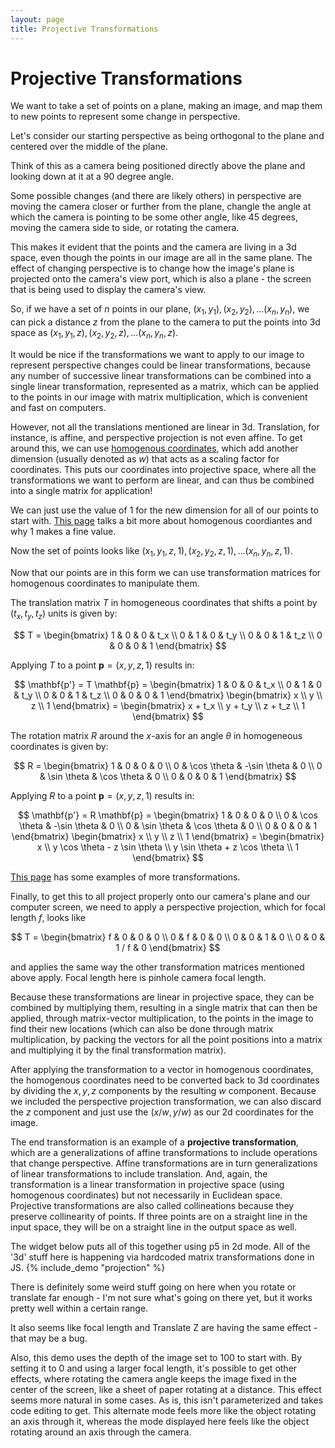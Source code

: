```yaml
---
layout: page
title: Projective Transformations
---
```


# Projective Transformations

We want to take a set of points on a plane, making an image, and map them to new points to represent some change in perspective.

Let's consider our starting perspective as being orthogonal to the plane and centered over the middle of the plane.

Think of this as a camera being positioned directly above the plane and looking down at it at a 90 degree angle.

Some possible changes (and there are likely others) in perspective are moving the camera closer or further from the plane, changle the angle at which
the camera is pointing to be some other angle, like 45 degrees, moving the camera side to side, or rotating the camera.

This makes it evident that the points and the camera are living in a 3d space, even though the points in our image are all in
the same plane. The effect of changing perspective is to change how the image's plane is projected onto the camera's view port, which
is also a plane - the screen that is being used to display the camera's view.

So, if we have a set of $n$ points in our plane, ${(x_1, y_1), (x_2, y_2), \dots (x_n, y_n)}$, we can pick a distance $z$ from the plane
to the camera to put the points into 3d space as ${(x_1, y_1, z), (x_2, y_2, z), \dots (x_n, y_n, z)}.$ 

It would be nice if the transformations we want to apply to our image to represent perspective changes could be
linear transformations, because any number of successive linear transformations can be combined into a single linear transformation, represented as
a matrix, which can be applied to the points in our image with matrix multiplication, which is convenient and fast on computers.

However, not all the translations mentioned are linear in 3d. Translation, for instance, is affine, and perspective projection is not even
affine. To get around this, we can use [homogenous coordinates](https://en.wikipedia.org/wiki/Homogeneous_coordinates), which add another dimension
(usually denoted as $w$) that acts as a scaling factor for coordinates. This puts our coordinates into projective space, where all the transformations we want to perform are linear, and can thus be combined into a single matrix for application!

We can just use the value of 1 for the new dimension for all of our points to start with. [This page](https://www.tomdalling.com/blog/modern-opengl/explaining-homogenous-coordinates-and-projective-geometry/) talks a bit more about homogenous coordiantes and why 1 makes a fine value.

Now the set of points looks like ${(x_1, y_1, z, 1), (x_2, y_2, z, 1), \dots (x_n, y_n, z, 1)}.$

Now that our points are in this form we can use transformation matrices for homogenous coordinates to manipulate them.

The translation matrix $T$ in homogeneous coordinates that shifts a point by $(t_x, t_y, t_z)$ units is given by:

$$
T = \begin{bmatrix}
1 & 0 & 0 & t_x \\
0 & 1 & 0 & t_y \\
0 & 0 & 1 & t_z \\
0 & 0 & 0 & 1
\end{bmatrix}
$$

Applying $T$ to a point $\mathbf{p} = (x, y, z, 1)$ results in:

$$
\mathbf{p'} = T \mathbf{p} = \begin{bmatrix}
1 & 0 & 0 & t_x \\
0 & 1 & 0 & t_y \\
0 & 0 & 1 & t_z \\
0 & 0 & 0 & 1
\end{bmatrix} \begin{bmatrix}
x \\
y \\
z \\
1
\end{bmatrix} = \begin{bmatrix}
x + t_x \\
y + t_y \\
z + t_z \\
1
\end{bmatrix}
$$

The rotation matrix $R$ around the $x$-axis for an angle $\theta$ in homogeneous coordinates is given by:

$$
R = \begin{bmatrix}
1 & 0 & 0 & 0 \\
0 & \cos \theta & -\sin \theta & 0 \\
0 & \sin \theta & \cos \theta & 0 \\
0 & 0 & 0 & 1
\end{bmatrix}
$$

Applying $R$ to a point $\mathbf{p} = (x, y, z, 1)$ results in:

$$
\mathbf{p'} = R \mathbf{p} = \begin{bmatrix}
1 & 0 & 0 & 0 \\
0 & \cos \theta & -\sin \theta & 0 \\
0 & \sin \theta & \cos \theta & 0 \\
0 & 0 & 0 & 1
\end{bmatrix} \begin{bmatrix}
x \\
y \\
z \\
1
\end{bmatrix} = \begin{bmatrix}
x \\
y \cos \theta - z \sin \theta \\
y \sin \theta + z \cos \theta \\
1
\end{bmatrix}
$$

[This page](https://www.brainvoyager.com/bv/doc/UsersGuide/CoordsAndTransforms/SpatialTransformationMatrices.html) has some examples of more transformations.

Finally, to get this to all project properly onto our camera's plane and our computer screen, we need to apply a perspective projection, which for focal length $f$, looks like

$$
T = \begin{bmatrix}
f & 0 & 0 & 0 \\
0 & f & 0 & 0 \\
0 & 0 & 1 & 0 \\
0 & 0 & 1 / f & 0
\end{bmatrix}
$$

and applies the same way the other transformation matrices mentioned above apply. Focal length here is pinhole camera focal length.

Because these transformations are linear in projective space, they can be combined by multiplying them, resulting in a single matrix that can then be applied, through matrix-vector multiplication, to the points in the image to find their new locations (which can also be done through matrix multiplication, by packing the vectors for all the point positions into a matrix and multiplying it by the final transformation matrix).

After applying the transformation to a vector in homogenous coordinates, the homogenous coordinates need to be converted back to 3d coordinates by dividing the $x, y, z$ components by
the resulting $w$ component. Because we included the perspective projection transformation, we can also discard the $z$ component and just use the $(x/w, y/w)$ as our 2d coordinates for the image.

The end transformation is an example of a **projective transformation**, which are a generalizations of affine transformations to include operations that change perspective. Affine transformations are in turn generalizations of linear transformations to include translation. And, again, the transformation is a linear transformation in projective space (using homogenous coordinates) but not necessarily in Euclidean space. Projective transformations are also called collineations because they preserve collinearity of points. If three points are on a straight line in the input space, they will be on a straight line in the output space as well.

The widget below puts all of this together using p5 in 2d mode. All of the '3d' stuff here is happening via hardcoded matrix transformations done in JS. 
{% include_demo "projection" %}

There is definitely some weird stuff going on here when you rotate or translate far enough - I'm not sure what's going on there yet, but it works pretty well within a certain range.

It also seems like focal length and Translate Z are having the same effect - that may be a bug.

Also, this demo uses the depth of the image set to $100$ to start with. By setting it to $0$ and using a larger focal length, it's possible to get other effects, where rotating the camera angle keeps the image fixed in the center of the screen, like a sheet of paper rotating at a distance. This effect seems more natural in some cases. As is, this isn't parameterized and takes code editing to get. This alternate mode feels more like the object rotating an axis through it, whereas the mode displayed here feels like the object rotating around an axis through the camera.